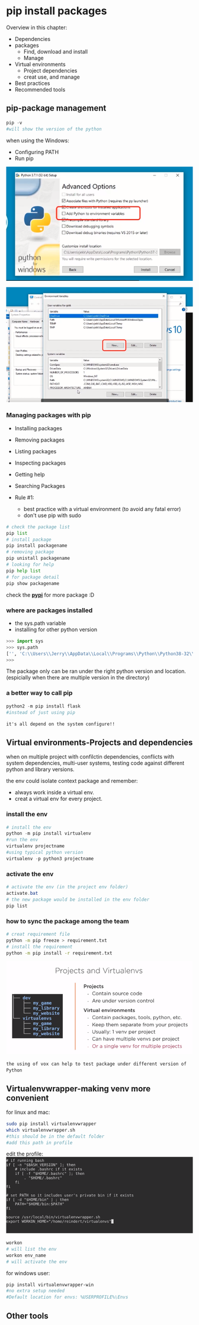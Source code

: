 # pip install packages

Overview in this chapter:

* Dependencies
* packages
  * Find, download and install
  * Manage
* Virtual environments
  * Project dependencies
  * creat use, and manage
* Best practices
* Recommended tools

## pip-package management

```python
pip -v
#will show the version of the python
```

when using the Windows:

* Configuring PATH
* Run pip

![pip_install](./images/pip-install.png)

![pip-PATH](./images/pip-PATH.png)

### Managing packages with pip

* Installing packages
* Removing packages
* Listing packages
* Inspecting packages
* Getting help
* Searching Packages

* Rule #1:
  * best practice with a virtual environment (to avoid any fatal error)
  * don't use pip with sudo

```python
# check the package list
pip list
# install package
pip install packagename
# removing package
pip unistall packagename
# looking for help
pip help list
# for package detail
pip show packagename
```

check the **[pypi](https://pypi.org/)** for more package :D

### where are packages installed

* the sys.path variable
* installing for other python version

```python
>>> import sys
>>> sys.path
['', 'C:\\Users\\Jerry\\AppData\\Local\\Programs\\Python\\Python38-32\\python38.zip', 'C:\\Users\\Jerry\\AppData\\Local\\Programs\\Python\\Python38-32\\DLLs', 'C:\\Users\\Jerry\\AppData\\Local\\Programs\\Python\\Python38-32\\lib', 'C:\\Users\\Jerry\\AppData\\Local\\Programs\\Python\\Python38-32', 'C:\\Users\\Jerry\\AppData\\Roaming\\Python\\Python38\\site-packages', 'C:\\Users\\Jerry\\AppData\\Local\\Programs\\Python\\Python38-32\\lib\\site-packages']
>>>
```

The package only can be ran under the right python version and location. (espicially when there are multiple version in the directory)

### a better way to call pip

```python
python2 -m pip install flask
#instead of just using pip
```

``it's all depend on the system configure!!``

## Virtual environments-Projects and dependencies

when on multiple project with confilctin dependencies, conflicts with system dependencies, multi-user systems, testing code against different python and library versions.

the env could isolate context package and remember:

* always work inside a virtual env.
* creat a virtual env for every project.

### install the env

```python
# install the env
python -m pip install virtualenv
#run the env
virtualenv projectname
#using typical python version
virtualenv -p python3 projectname
```

### activate the env

```powershell
# activate the env (in the project env folder)
activate.bat
# the new package would be installed in the env folder
pip list
```

### how to sync the package among the team

```bash
# creat requirement file
python -m pip freeze > requirement.txt
# install the requirement
python -m pip install -r requirement.txt
```

![env](./images/env.png)

`the using of vox can help to test package under different version of Python`

## Virtualenvwrapper-making venv more convenient

for linux and mac:
```bash
sudo pip install virtualenvwrapper
which virtualenvwrapper.sh
#this should be in the default folder
#add this path in profile
```
edit the profile:
![envwrapper](./images/env-2.png)

```bash
workon
# will list the env
workon env_name
# will activate the env
```
for windows user:

```powershell
pip install virtualenvwrapper-win
#no extra setup needed
#Default location for envs: %USERPROFILE%\Envs
```

## Other tools
